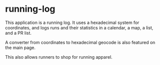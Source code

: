 # running-log

This application is a running log. It uses a hexadecimal system for coordinates, and logs runs and their statistics in a calendar, a map, a list, and a PR list.

A converter from coordinates to hexadecimal geocode is also featured on the main page.

This also allows runners to shop for running apparel.
